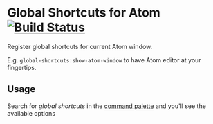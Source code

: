 # Global Shortcuts for Atom [![Build Status](https://travis-ci.org/viddo/atom-global-shortcuts.svg)](https://travis-ci.org/viddo/atom-global-shortcuts)

Register global shortcuts for current Atom window.

E.g. `global-shortcuts:show-atom-window` to have Atom editor at your fingertips.

## Usage

Search for _global shortcuts_ in the [command palette](https://atom.io/docs/v1.0.19/getting-started-atom-basics#command-palette) and you'll see the available options
